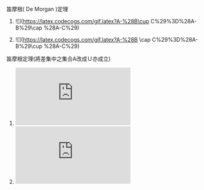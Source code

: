 笛摩根\( De Morgan \)定理

1. ![](https://latex.codecogs.com/gif.latex?A-%28B\cup C%29%3D%28A-B%29\cap %28A-C%29)

2. ![](https://latex.codecogs.com/gif.latex?A-%28B \cap C%29%3D%28A-B%29\cup %28A-C%29)

笛摩根定理\(將差集中之集合A改成Ｕ亦成立\)

1. ![](https://latex.codecogs.com/gif.latex?%7B%28B%5Ccup%20C%29%7D%27%3D%7BB%7D%27%5Ccap%20%7BC%7D%27)
2.  ![](https://latex.codecogs.com/gif.latex?%7B%28B%5Ccap%20C%29%7D%27%3D%7BB%7D%27%5Ccup%20%7BC%7D%27)     



